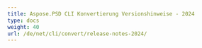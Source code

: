 ```yaml
---
title: Aspose.PSD CLI Konvertierung Versionshinweise - 2024
type: docs
weight: 40
url: /de/net/cli/convert/release-notes-2024/
---
```


